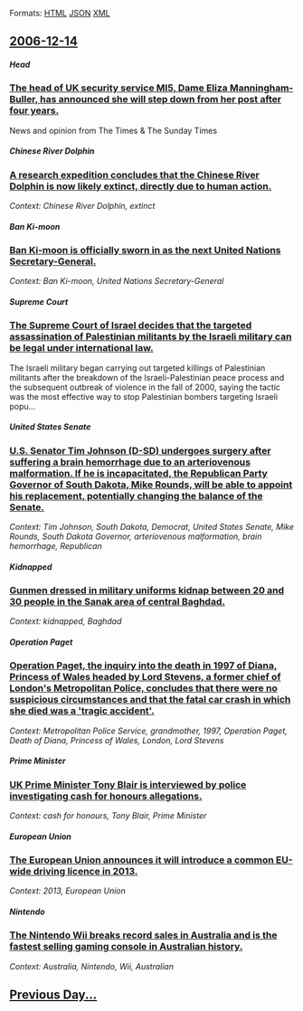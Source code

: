 
Formats: [HTML](2006/12/14/index.html)  [JSON](2006/12/14/index.json)  [XML](2006/12/14/index.xml)  

## [2006-12-14](/news/2006/12/14/index.md)

##### Head
### [ The head of UK security service MI5, Dame Eliza Manningham-Buller, has announced she will step down from her post after four years. ](/news/2006/12/14/the-head-of-uk-security-service-mi5-dame-eliza-manningham-buller-has-announced-she-will-step-down-from-her-post-after-four-years.md)
News and opinion from The Times &amp; The Sunday Times

##### Chinese River Dolphin
### [ A research expedition concludes that the Chinese River Dolphin is now likely extinct, directly due to human action. ](/news/2006/12/14/a-research-expedition-concludes-that-the-chinese-river-dolphin-is-now-likely-extinct-directly-due-to-human-action.md)
_Context: Chinese River Dolphin, extinct_

##### Ban Ki-moon
### [ Ban Ki-moon is officially sworn in as the next United Nations Secretary-General. ](/news/2006/12/14/ban-ki-moon-is-officially-sworn-in-as-the-next-united-nations-secretary-general.md)
_Context: Ban Ki-moon, United Nations Secretary-General_

##### Supreme Court
### [ The Supreme Court of Israel decides that the targeted assassination of Palestinian militants by the Israeli military can be legal under international law. ](/news/2006/12/14/the-supreme-court-of-israel-decides-that-the-targeted-assassination-of-palestinian-militants-by-the-israeli-military-can-be-legal-under-int.md)
The Israeli military began carrying out targeted killings of Palestinian militants after the breakdown of the Israeli-Palestinian peace process and the subsequent outbreak of violence in the fall of 2000, saying the tactic was the most effective way to stop Palestinian bombers targeting Israeli popu...

##### United States Senate
### [ U.S. Senator Tim Johnson (D-SD) undergoes surgery after suffering a brain hemorrhage due to an arteriovenous malformation. If he is incapacitated, the Republican Party Governor of South Dakota, Mike Rounds, will be able to appoint his replacement, potentially changing the balance of the Senate. ](/news/2006/12/14/u-s-senator-tim-johnson-d-sd-undergoes-surgery-after-suffering-a-brain-hemorrhage-due-to-an-arteriovenous-malformation-if-he-is-incapac.md)
_Context: Tim Johnson, South Dakota, Democrat, United States Senate, Mike Rounds, South Dakota Governor, arteriovenous malformation, brain hemorrhage, Republican_

##### Kidnapped
### [ Gunmen dressed in military uniforms kidnap between 20 and 30 people in the Sanak area of central Baghdad. ](/news/2006/12/14/gunmen-dressed-in-military-uniforms-kidnap-between-20-and-30-people-in-the-sanak-area-of-central-baghdad.md)
_Context: kidnapped, Baghdad_

##### Operation Paget
### [ Operation Paget, the inquiry into the death in 1997 of Diana, Princess of Wales headed by Lord Stevens, a former chief of London's Metropolitan Police, concludes that there were no suspicious circumstances and that the fatal car crash in which she died was a 'tragic accident'. ](/news/2006/12/14/operation-paget-the-inquiry-into-the-death-in-1997-of-diana-princess-of-wales-headed-by-lord-stevens-a-former-chief-of-london-s-metropol.md)
_Context: Metropolitan Police Service, grandmother, 1997, Operation Paget, Death of Diana, Princess of Wales, London, Lord Stevens_

##### Prime Minister
### [ UK Prime Minister Tony Blair is interviewed by police investigating cash for honours allegations. ](/news/2006/12/14/uk-prime-minister-tony-blair-is-interviewed-by-police-investigating-cash-for-honours-allegations.md)
_Context: cash for honours, Tony Blair, Prime Minister_

##### European Union
### [ The European Union announces it will introduce a common EU-wide driving licence in 2013. ](/news/2006/12/14/the-european-union-announces-it-will-introduce-a-common-eu-wide-driving-licence-in-2013.md)
_Context: 2013, European Union_

##### Nintendo
### [ The Nintendo Wii breaks record sales in Australia and is the fastest selling gaming console in Australian history. ](/news/2006/12/14/the-nintendo-wii-breaks-record-sales-in-australia-and-is-the-fastest-selling-gaming-console-in-australian-history.md)
_Context: Australia, Nintendo, Wii, Australian_

## [Previous Day...](/news/2006/12/13/index.md)

